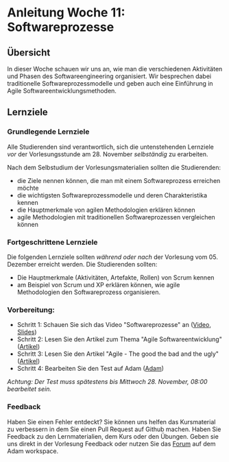 # Anleitung Woche 11: Softwareprozesse

## Übersicht

In dieser Woche schauen wir uns an, wie man die verschiedenen Aktivitäten und Phasen
des Softwareengineering organisiert. Wir besprechen dabei traditionelle Softwareprozessmodelle
und geben auch eine Einführung in Agile Softwareentwicklungsmethoden.

## Lernziele

### Grundlegende Lernziele

Alle Studierenden sind verantwortlich, sich die untenstehenden Lernziele *vor* der Vorlesungsstunde am 28. November *selbständig* zu erarbeiten.

Nach dem Selbstudium der Vorlesungsmaterialien sollten die Studierenden:
- die Ziele nennen können, die man mit einem Softwareprozess erreichen möchte
- die wichtigsten Softwareprozessmodelle und deren Charakteristika kennen
- die Hauptmerkmale von agilen Methodologien erklären können
- agile Methodologien mit traditionellen Softwareprozessen vergleichen können


### Fortgeschrittene Lernziele
Die folgenden Lernziele sollten *während oder nach* der Vorlesung vom 05. Dezember erreicht werden. Die Studierenden sollten:
- Die Hauptmerkmale (Aktivitäten, Artefakte, Rollen) von Scrum kennen
- am Beispiel von Scrum und XP erklären können, wie agile Methodologien den Softwareprozess organisieren.

### Vorbereitung:

* Schritt 1: Schauen Sie sich das Video "Softwareprozesse" an  ([Video](https://drive.switch.ch/index.php/s/EZquvJMIrvtYgBo), [Slides](./slides/software-process.html))
* Schritt 2: Lesen Sie den Artikel zum Thema "Agile Softwareentwicklung"  ([Artikel](./articles/agile.html))
* Schritt 3: Lesen Sie den Artikel "Agile - The good the bad and the ugly"  ([Artikel](./articles/agile-critic.html))
* Schritt 4: Bearbeiten Sie den Test auf Adam ([Adam](https://adam.unibas.ch/goto_adam_tst_748838.html))

*Achtung: Der Test muss spätestens bis Mittwoch 28. November, 08:00 bearbeitet sein.*
  


### Feedback

Haben Sie einen Fehler entdeckt? Sie können uns helfen das Kursmaterial zu verbessern in dem Sie einen Pull Request auf Github machen. 
Haben Sie Feedback zu den Lernmaterialien, dem Kurs oder den Übungen. Geben sie uns direkt in der Vorlesung Feedback oder nutzen Sie das [Forum](https://adam.unibas.ch/goto_adam_frm_700919.html) auf dem Adam workspace.
